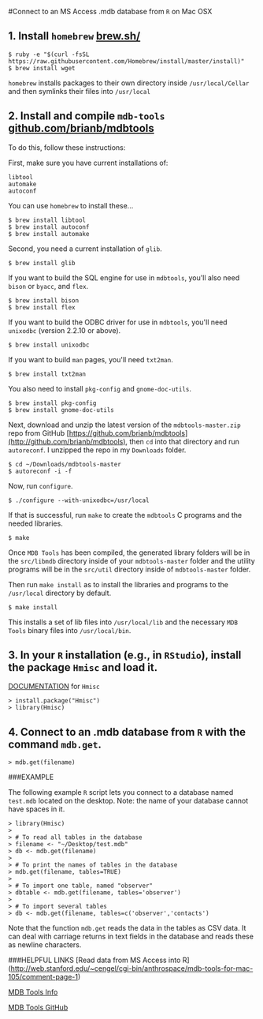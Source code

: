 #Connect to an MS Access .mdb database from `R` on Mac OSX

## 1. Install `homebrew` [brew.sh/](http://brew.sh/)

````
$ ruby -e "$(curl -fsSL https://raw.githubusercontent.com/Homebrew/install/master/install)"
$ brew install wget
````

`homebrew` installs packages to their own directory inside `/usr/local/Cellar` and then symlinks their files into `/usr/local`

## 2. Install and compile `mdb-tools` [github.com/brianb/mdbtools](http://github.com/brianb/mdbtools)

To do this, follow these instructions:

First, make sure you have current installations of:

````
libtool
automake
autoconf
````

You can use `homebrew` to install these...

````
$ brew install libtool
$ brew install autoconf
$ brew install automake
````

Second, you need a current installation of `glib`.

````
$ brew install glib
````

If you want to build the SQL engine for use in `mdbtools`, you'll also need `bison` or `byacc`, and `flex`.

````
$ brew install bison
$ brew install flex
````

If you want to build the ODBC driver for use in `mdbtools`, you'll need `unixodbc` (version 2.2.10 or
above).

````
$ brew install unixodbc
````

If you want to build `man` pages, you'll need `txt2man`.

````
$ brew install txt2man
````

You also need to install `pkg-config` and `gnome-doc-utils`.

````
$ brew install pkg-config
$ brew install gnome-doc-utils
````

Next, download and unzip the latest version of the `mdbtools-master.zip` repo from GitHub [https://github.com/brianb/mdbtools](http://github.com/brianb/mdbtools), then `cd` into that directory and run `autoreconf`. I unzipped the repo in my `Downloads` folder.

````
$ cd ~/Downloads/mdbtools-master
$ autoreconf -i -f
````
	
Now, run `configure`.

````
$ ./configure --with-unixodbc=/usr/local
````

If that is successful, run `make` to create the `mdbtools` C programs and the needed libraries.

````
$ make
````

Once `MDB Tools` has been compiled, the generated library folders will be in the `src/libmdb` directory inside of your `mdbtools-master` folder and the utility programs will be in the `src/util` directory inside of `mdbtools-master` folder.

Then run `make install` as to install the libraries and programs to the `/usr/local` directory by default.

````
$ make install
````

This installs a set of lib files into `/usr/local/lib` and the necessary `MDB Tools` binary files into `/usr/local/bin`.

## 3. In your `R` installation (e.g., in `RStudio`), install the package `Hmisc` and load it.

[DOCUMENTATION](http://cran.r-project.org/web/packages/Hmisc/Hmisc.pdf) for `Hmisc`

````
> install.package("Hmisc")
> library(Hmisc)
````

## 4. Connect to an .mdb database from `R` with the command `mdb.get`.

````
> mdb.get(filename)
````

###EXAMPLE

The following example `R` script lets you connect to a database named `test.mdb` located on the desktop. Note: the name of your database cannot have spaces in it.

````
> library(Hmisc)
> 
> # To read all tables in the database
> filename <- "~/Desktop/test.mdb"
> db <- mdb.get(filename)
> 
> # To print the names of tables in the database
> mdb.get(filename, tables=TRUE)
>
> # To import one table, named "observer"
> dbtable <- mdb.get(filename, tables='observer')
>
> # To import several tables
> db <- mdb.get(filename, tables=c('observer','contacts')
````

Note that the function `mdb.get` reads the data in the tables as CSV data. It can deal with carriage returns in text fields in the database and reads these as newline characters.

###HELPFUL LINKS
[Read data from MS Access into R] (http://web.stanford.edu/~cengel/cgi-bin/anthrospace/mdb-tools-for-mac-105/comment-page-1)

[MDB Tools Info](http://mdbtools.sourceforge.net/)

[MDB Tools GitHub](http://github.com/brianb/mdbtools)
